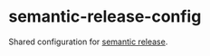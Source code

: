 # semantic-release-config

Shared configuration for [semantic release](https://github.com/semantic-release/semantic-release).
